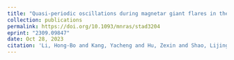 ```yaml
---
title: "Quasi-periodic oscillations during magnetar giant flares in the strangeon star model"
collection: publications
permalink: https://doi.org/10.1093/mnras/stad3204
eprint: "2309.09847"
date: Oct 28, 2023
citation: 'Li, Hong-Bo and Kang, Yacheng and Hu, Zexin and Shao, Lijing and Xia, Cheng-Jun and Xu, Ren-Xin. (2023). &quot;Quasi-periodic oscillations during magnetar giant flares in the strangeon star model, &quot; <i>MNRAS </i>. 527(855).'
---
```

